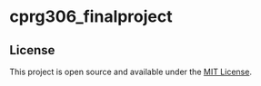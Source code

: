 # cprg306_finalproject
 
## License
 
This project is open source and available under the [MIT License](LICENSE).